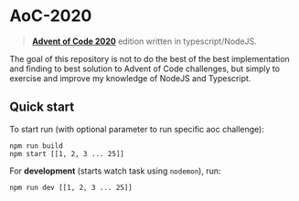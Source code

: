 # AoC-2020

> **[Advent of Code 2020](https://adventofcode.com/2020)** edition written in typescript/NodeJS.

The goal of this repository is not to do the best of the best implementation and finding to best solution to Advent of Code challenges, but simply to exercise and improve my knowledge of NodeJS and Typescript.

## Quick start

To start run (with optional parameter to run specific aoc challenge):
```
npm run build
npm start [[1, 2, 3 ... 25]]
```


For **development** (starts watch task using `nodemon`), run:
```
npm run dev [[1, 2, 3 ... 25]]
```
